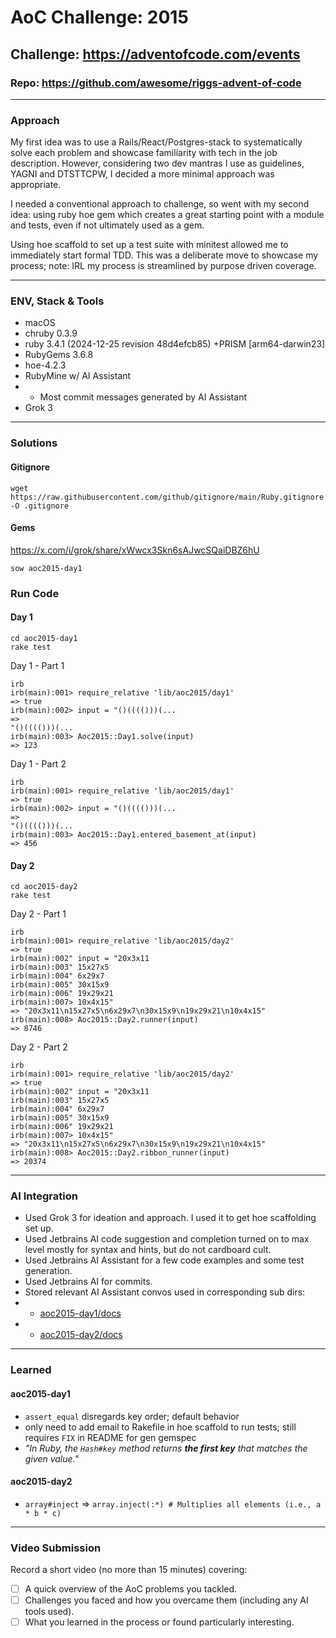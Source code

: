 # AoC Challenge: 2015

## Challenge: https://adventofcode.com/events

### Repo: https://github.com/awesome/riggs-advent-of-code

---

### Approach

My first idea was to use a Rails/React/Postgres-stack to systematically solve each problem and showcase familiarity with tech in the job description. However, considering two dev mantras I use as guidelines, YAGNI and DTSTTCPW, I decided a more minimal approach was appropriate.

I needed a conventional approach to challenge, so went with my second idea: using ruby hoe gem which creates a great starting point with a module and tests, even if not ultimately used as a gem.

Using hoe scaffold to set up a test suite with minitest allowed me to immediately start formal TDD. This was a deliberate move to showcase my process; note: IRL my process is streamlined by purpose driven coverage.

---

### ENV, Stack & Tools

- macOS
- chruby 0.3.9
- ruby 3.4.1 (2024-12-25 revision 48d4efcb85) +PRISM [arm64-darwin23]
- RubyGems 3.6.8
- hoe-4.2.3
- RubyMine w/ AI Assistant
- - Most commit messages generated by AI Assistant
- Grok 3
---

### Solutions

#### Gitignore

```shell
wget https://raw.githubusercontent.com/github/gitignore/main/Ruby.gitignore -O .gitignore
```

#### Gems

https://x.com/i/grok/share/xWwcx3Skn6sAJwcSQaiDBZ6hU

```shell
sow aoc2015-day1
```

### Run Code

#### Day 1

```shell
cd aoc2015-day1
rake test
```

Day 1 - Part 1
```
irb
irb(main):001> require_relative 'lib/aoc2015/day1'
=> true
irb(main):002> input = "()(((()))(...
=> 
"()(((()))(...
irb(main):003> Aoc2015::Day1.solve(input)
=> 123
```

Day 1 - Part 2
```
irb
irb(main):001> require_relative 'lib/aoc2015/day1'
=> true
irb(main):002> input = "()(((()))(...
=> 
"()(((()))(...
irb(main):003> Aoc2015::Day1.entered_basement_at(input)
=> 456
```

#### Day 2

```shell
cd aoc2015-day2
rake test
```

Day 2 - Part 1
```
irb
irb(main):001> require_relative 'lib/aoc2015/day2'
=> true
irb(main):002" input = "20x3x11
irb(main):003" 15x27x5
irb(main):004" 6x29x7
irb(main):005" 30x15x9
irb(main):006" 19x29x21
irb(main):007> 10x4x15"
=> "20x3x11\n15x27x5\n6x29x7\n30x15x9\n19x29x21\n10x4x15"
irb(main):008> Aoc2015::Day2.runner(input)
=> 8746
```

Day 2 - Part 2
```
irb
irb(main):001> require_relative 'lib/aoc2015/day2'
=> true
irb(main):002" input = "20x3x11
irb(main):003" 15x27x5
irb(main):004" 6x29x7
irb(main):005" 30x15x9
irb(main):006" 19x29x21
irb(main):007> 10x4x15"
=> "20x3x11\n15x27x5\n6x29x7\n30x15x9\n19x29x21\n10x4x15"
irb(main):008> Aoc2015::Day2.ribbon_runner(input)
=> 20374
```
---

### AI Integration

- Used Grok 3 for ideation and approach. I used it to get hoe scaffolding set up.
- Used Jetbrains AI code suggestion and completion turned on to max level mostly for syntax and hints, but do not cardboard cult.
- Used Jetbrains AI Assistant for a few code examples and some test generation.
- Used Jetbrains AI for commits.
- Stored relevant AI Assistant convos used in corresponding sub dirs:
- - [aoc2015-day1/docs](aoc2015-day1/docs)
- - [aoc2015-day2/docs](aoc2015-day2/docs)


---

### Learned

#### aoc2015-day1
- `assert_equal` disregards key order; default behavior
- only need to add email to Rakefile in hoe scaffold to run tests; still requires `FIX` in README for gen gemspec
- _"In Ruby, the `Hash#key` method returns **the first key** that matches the given value."_

#### aoc2015-day2
- `array#inject` => `array.inject(:*) # Multiplies all elements (i.e., a * b * c)`

---

### Video Submission

Record a short video (no more than 15 minutes) covering:

- [ ] A quick overview of the AoC problems you tackled.
- [ ] Challenges you faced and how you overcame them (including any AI tools used).
- [ ] What you learned in the process or found particularly interesting.